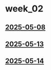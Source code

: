 # week_02 <!-- markmap: foldAll -->
## [2025-05-08](2025-05-08/2025-05-08.html)
## [2025-05-13](2025-05-13/2025-05-13.html)
## [2025-05-14](2025-05-14/2025-05-14.html)
